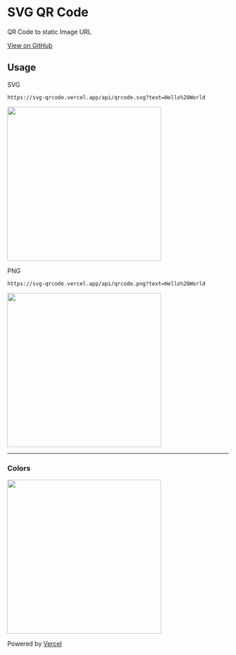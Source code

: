 # SVG QR Code

QR Code to static Image URL

[View on GitHub](https://github.com/seanghay/svg-qrcode-server)

## Usage

SVG

```
https://svg-qrcode.vercel.app/api/qrcode.svg?text=Hello%20World
```

<img src="https://svg-qrcode.vercel.app/api/qrcode.svg?text=Hello%20World" width=350>

PNG

```
https://svg-qrcode.vercel.app/api/qrcode.png?text=Hello%20World
```


<img src="https://svg-qrcode.vercel.app/api/qrcode.png?text=Hello%20World" width=350>

---

### Colors

<img src="https://svg-qrcode.vercel.app/api/colors/400/300" width=350>


Powered by [Vercel](https://vercel.com)

